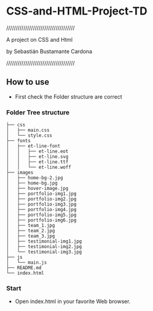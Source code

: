 # CSS-and-HTML-Project-TD
////////////////////////////////////

A project on CSS and Html

by Sebastián Bustamante Cardona

////////////////////////////////////

## How to use

- First check the Folder structure are correct

### Folder Tree structure

```
├── css
│   ├── main.css
│   └── style.css
├── fonts
│   ├── et-line-font
│   │   ├── et-line.eot
│   │   ├── et-line.svg
│   │   ├── et-line.ttf
│   │   └── et-line.woff
├── images
│   ├── home-bg-2.jpg
│   ├── home-bg.jpg
│   ├── hover-image.jpg
│   ├── portfolio-img1.jpg
│   ├── portfolio-img2.jpg
│   ├── portfolio-img3.jpg
│   ├── portfolio-img4.jpg
│   ├── portfolio-img5.jpg
│   ├── portfolio-img6.jpg
│   ├── team_1.jpg
│   ├── team_2.jpg
│   ├── team_3.jpg
│   ├── testimonial-img1.jpg
│   ├── testimonial-img2.jpg
│   └── testimonial-img3.jpg
├── js
│   └── main.js
├── README.md
└── index.html
```

### Start

- Open index.html in your favorite Web browser.
